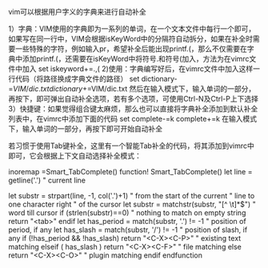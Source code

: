 vim可以根据用户字义的字典来进行自动补全

1）字典：VIM使用的字典即为一系列的单词，在一个文本文件中每行一个即可，如果写在同一行中，VIM会根据isKeyWord中的分隔符自动拆分，如果在补全时需要一些特殊的字符，例如输入pr，希望补全后能出现printf.(，那么不仅需要在字典中添加printf.(，还需要在isKeyWord中将符号.和符号(加入，方法为在vimrc文件中加入
set iskeyword+=.,(
2)使用：字典编写好后，在vimrc文件中加入这样一行代码（将路径换成字典文件的路径）
set dictionary-=$VIM/dic.txt dictionary+=$VIM/dic.txt
然后在输入模式下，输入单词的一部分，再按下<Ctrl-X><Ctrl-K>，即可弹出自动补全选项，若有多个选项，可使用Ctrl-N及Ctrl-P上下选择
3）快捷键：如果觉得<Ctrl-X><Ctrl-K>组合键太麻烦，那么也可以直接将字典补全添加到默认补全列表中，在vimrc中添加下面的代码
set complete-=k complete+=k
在输入模式下，输入单词的一部分，再按下<Ctrl-N>即可开始自动补全

若习惯于使用Tab键补全，这里有一个智能Tab补全的代码，将其添加到vimrc中即可，它会根据上下文自动选择补全模式：

inoremap <tab> <c-r>=Smart_TabComplete()<CR>
function! Smart_TabComplete()
  let line = getline('.')                         " current line

  let substr = strpart(line, -1, col('.')+1)      " from the start of the current
                                                  " line to one character right
                                                  " of the cursor
  let substr = matchstr(substr, "[^ \t]*$")       " word till cursor
  if (strlen(substr)==0)                          " nothing to match on empty string
    return "\<tab>"
  endif
  let has_period = match(substr, '\.') != -1      " position of period, if any
  let has_slash = match(substr, '\/') != -1       " position of slash, if any
  if (!has_period && !has_slash)
    return "\<C-X>\<C-P>"                         " existing text matching
  elseif ( has_slash )
    return "\<C-X>\<C-F>"                         " file matching
  else
    return "\<C-X>\<C-O>"                         " plugin matching
  endif
endfunction

